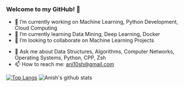 ### Welcome to my GitHub! 💙

<!--
**anishmo99/anishmo99** is a ✨ _special_ ✨ repository because its `README.md` (this file) appears on your GitHub profile.

<!--Here are some ideas to get you started:-->

- 🔭 I’m currently working on Machine Learning, Python Development, Cloud Computing
- 🌱 I’m currently learning Data Mining, Deep Learning, Docker
- 👯 I’m looking to collaborate on Machine Learning Projects
<!-- - 🤔 I’m looking for help with Flutter -->
- 💬 Ask me about Data Structures, Algorithms, Computer Networks, Operating Systems, Python, CPP, Zsh
- 📫 How to reach me: ani10sh@gmail.com
<!-- - 😄 Pronouns: ...
- ⚡ Fun fact: ...
-->

[![Top Langs](https://github-readme-stats.vercel.app/api/top-langs/?username=anishmo99&layout=compact)](https://github.com/anishmo99/github-readme-stats)
![Anish's github stats](https://github-readme-stats.vercel.app/api?username=anishmo99&show_icons=true&hide=contribs)

